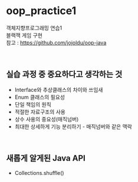 # oop_practice1
객체지향프로그래밍 연습1 <br>
블랙잭 게임 구현<br>
참고 : https://github.com/jojoldu/oop-java <br>

<br>

## 실습 과정 중 중요하다고 생각하는 것
- Interface와 추상클래스의 차이와 쓰임새
- Enum 클래스의 필요성
- 단일 책임의 원칙
- 적절한 자료구조의 사용
- 상수 사용의 중요성(매직넘버)
- 최대한 상세하게 기능 분리하기 - 매직넘버와 같은 맥락

<br>

## 새롭게 알게된 Java API
- Collections.shuffle()
